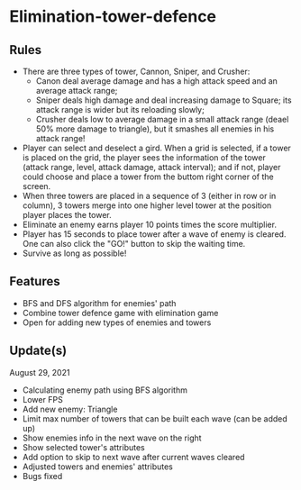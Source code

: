 # Elimination-tower-defence
## Rules
- There are three types of tower, Cannon, Sniper, and Crusher: 
  - Canon deal average damage and has a high attack speed and an average attack range; 
  - Sniper deals high damage and deal increasing damage to Square; its attack range is wider but its reloading slowly; 
  - Crusher deals low to average damage in a small attack range (deael 50% more damage to triangle), but it smashes all enemies in his attack range!
- Player can select and deselect a gird. When a grid is selected, if a tower is placed on the grid, the player sees the information of the tower (attack range, level, attack damage, attack interval); and if not, player could choose and place a tower from the buttom right corner of the screen.
- When three towers are placed in a sequence of 3 (either in row or in column), 3 towers merge into one higher level tower at the position player places the tower.
- Eliminate an enemy earns player 10 points times the score multiplier.
- Player has 15 seconds to place tower after a wave of enemy is cleared. One can also click the "GO!" button to skip the waiting time.
- Survive as long as possible!

## Features
- BFS and DFS algorithm for enemies' path
- Combine tower defence game with elimination game
- Open for adding new types of enemies and towers

## Update(s)
August 29, 2021
- Calculating enemy path using BFS algorithm
- Lower FPS
- Add new enemy: Triangle
- Limit max number of towers that can be built each wave (can be added up)
- Show enemies info in the next wave on the right
- Show selected tower's attributes
- Add option to skip to next wave after current waves cleared
- Adjusted towers and enemies' attributes
- Bugs fixed
